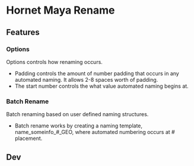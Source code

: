# Hornet Maya Rename
## Features
### Options
Options controls how renaming occurs.
- Padding controls the amount of number padding that occurs in any automated naming. It allows 2-8 spaces worth of padding.
- The start number controls the what value automated naming begins at.
### Batch Rename
Batch renaming based on user defined naming structures.
- Batch rename works by creating a naming template, name_someinfo_#_GEO, where automated numbering occurs at # placement.
## Dev





